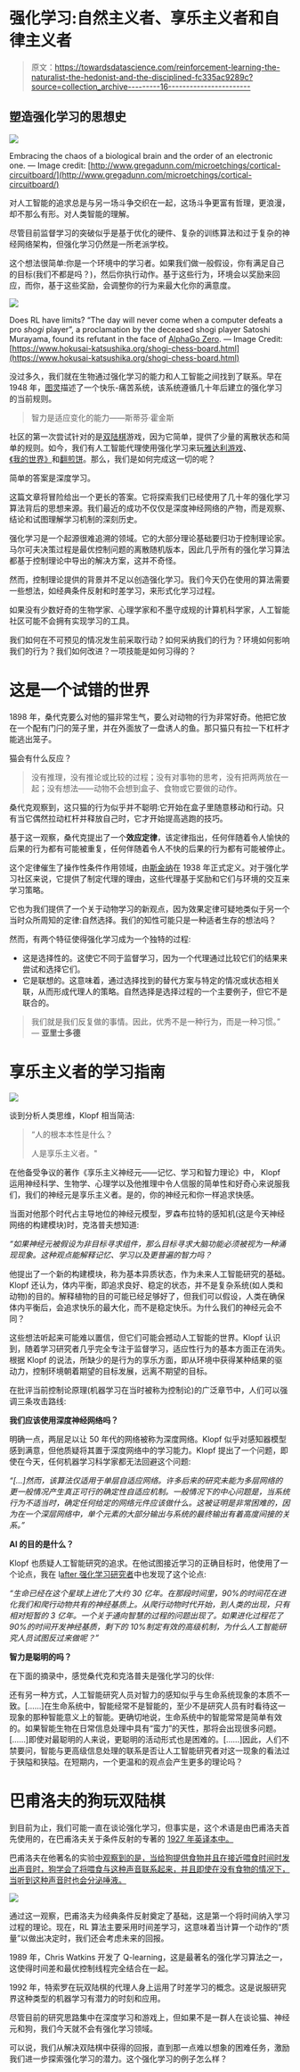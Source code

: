 # 强化学习:自然主义者、享乐主义者和自律主义者

> 原文：<https://towardsdatascience.com/reinforcement-learning-the-naturalist-the-hedonist-and-the-disciplined-fc335ac9289c?source=collection_archive---------16----------------------->

## 塑造强化学习的思想史

![](img/3b13c15ca44146c30df74569445a95aa.png)

Embracing the chaos of a biological brain and the order of an electronic one. — Image credit: [http://www.gregadunn.com/microetchings/cortical-circuitboard/](http://www.gregadunn.com/microetchings/cortical-circuitboard/)

对人工智能的追求总是与另一场斗争交织在一起，这场斗争更富有哲理，更浪漫，却不那么有形。对人类智能的理解。

尽管目前监督学习的突破似乎是基于优化的硬件、复杂的训练算法和过于复杂的神经网络架构，但强化学习仍然是一所老派学校。

这个想法很简单:你是一个环境中的学习者。如果我们做一般假设，你有满足自己的目标(我们不都是吗？)，然后你执行动作。基于这些行为，环境会以奖励来回应，而你，基于这些奖励，会调整你的行为来最大化你的满意度。

![](img/a446dcf814ed0d9c3be1fa2cb8795143.png)

Does RL have limits? “The day will never come when a computer defeats a pro *shogi* player”, a proclamation by the deceased shogi player Satoshi Murayama, found its refutant in the face of [AlphaGo Zero](https://arxiv.org/abs/1712.01815). — Image Credit: [https://www.hokusai-katsushika.org/shogi-chess-board.html](https://www.hokusai-katsushika.org/shogi-chess-board.html)

没过多久，我们就在生物通过强化学习的能力和人工智能之间找到了联系。早在 1948 年，[图灵](http://www.alanturing.net/turing_archive/archive/l/l32/L32-022.html)描述了一个快乐-痛苦系统，该系统遵循几十年后建立的强化学习的当前规则。

> 智力是适应变化的能力——斯蒂芬·霍金斯

社区的第一次尝试针对的是[双陆棋](http://www.bkgm.com/articles/tesauro/tdl.html)游戏，因为它简单，提供了少量的离散状态和简单的规则。如今，我们有人工智能代理使用强化学习来玩[雅达利游戏](https://deepmind.com/research/publications/playing-atari-deep-reinforcement-learning/)、[《我的世界》](https://arxiv.org/abs/1604.07255)和[翻煎饼](https://www.youtube.com/watch?v=W_gxLKSsSIE&list=PL5nBAYUyJTrM48dViibyi68urttMlUv7e&index=2&t=0s)。那么，我们是如何完成这一切的呢？

简单的答案是深度学习。

这篇文章将冒险给出一个更长的答案。它将探索我们已经使用了几十年的强化学习算法背后的思想来源。我们最近的成功不仅仅是深度神经网络的产物，而是观察、结论和试图理解学习机制的深刻历史。

强化学习是一个起源很难追溯的领域。它的大部分理论基础要归功于控制理论家。马尔可夫决策过程是最优控制问题的离散随机版本，因此几乎所有的强化学习算法都基于控制理论中导出的解决方案，这并不奇怪。

然而，控制理论提供的背景并不足以创造强化学习。我们今天仍在使用的算法需要一些想法，如经典条件反射和时差学习，来形式化学习过程。

如果没有少数好奇的生物学家、心理学家和不墨守成规的计算机科学家，人工智能社区可能不会拥有实现学习的工具。

我们如何在不可预见的情况发生前采取行动？如何采纳我们的行为？环境如何影响我们的行为？我们如何改进？一项技能是如何习得的？

# **这是一个试错的世界**

1898 年，桑代克要么对他的猫非常生气，要么对动物的行为非常好奇。他把它放在一个配有门闩的笼子里，并在外面放了一盘诱人的鱼。那只猫只有拉一下杠杆才能逃出笼子。

猫会有什么反应？

> 没有推理，没有推论或比较的过程；没有对事物的思考，没有把两两放在一起；没有想法——动物不会想到盒子、食物或它要做的动作。

桑代克观察到，这只猫的行为似乎并不聪明:它开始在盒子里随意移动和行动。只有当它偶然拉动杠杆并释放自己时，它才开始提高逃跑的技巧。

基于这一观察，桑代克提出了一个**效应定律**，该定律指出，任何伴随着令人愉快的后果的行为都有可能被重复，任何伴随着令人不快的后果的行为都有可能被停止。

这个定律催生了操作性条件作用领域，由[斯金纳](http://psycnet.apa.org/record/1939-00056-000)在 1938 年正式定义。对于强化学习社区来说，它提供了制定代理的理由，这些代理基于奖励和它们与环境的交互来学习策略。

它也为我们提供了一个关于动物学习的新观点，因为效果定律可疑地类似于另一个当时众所周知的定律:自然选择。我们的知性可能只是一种适者生存的想法吗？

然而，有两个特征使得强化学习成为一个独特的过程:

*   这是选择性的。这使它不同于监督学习，因为一个代理通过比较它们的结果来尝试和选择它们。
*   它是联想的。这意味着，通过选择找到的替代方案与特定的情况或状态相关联，从而形成代理人的策略。自然选择是选择过程的一个主要例子，但它不是联合的。

> 我们就是我们反复做的事情。因此，优秀不是一种行为，而是一种习惯。”
> ― **亚里士多德**

# **享乐主义者的学习指南**

![](img/140adc81a19c28b43c88adb0f00cfee2.png)

谈到分析人类思维，Klopf 相当简洁:

> “人的根本本性是什么？
> 
> 人是享乐主义者。"

在他备受争议的著作《享乐主义神经元——记忆、学习和智力理论》中， Klopf 运用神经科学、生物学、心理学以及他推理中令人信服的简单性和好奇心来说服我们，我们的神经元是享乐主义者。是的，你的神经元和你一样追求快感。

当面对他那个时代占主导地位的神经元模型，罗森布拉特的感知机(这是今天神经网络的构建模块)时，克洛普夫想知道:

*“如果神经元被假设为非目标寻求组件，那么目标寻求大脑功能必须被视为一种涌现现象。这种观点能解释记忆、学习以及更普遍的智力吗？*

他提出了一个新的构建模块，称为基本异质状态，作为未来人工智能研究的基础。Klopf 还认为，体内平衡，即追求良好、稳定的状态，并不是复杂系统(如人类和动物)的目的。解释植物的目的可能已经足够好了，但我们可以假设，人类在确保体内平衡后，会追求快乐的最大化，而不是稳定快乐。为什么我们的神经元会不同？

这些想法听起来可能难以置信，但它们可能会撼动人工智能的世界。Klopf 认识到，随着学习研究者几乎完全专注于监督学习，适应性行为的基本方面正在消失。根据 Klopf 的说法，所缺少的是行为的享乐方面，即从环境中获得某种结果的驱动力，控制环境朝着期望的目标发展，远离不期望的目标。

在批评当前控制论原理(机器学习在当时被称为控制论)的广泛章节中，人们可以强调三条攻击路线:

**我们应该使用深度神经网络吗？**

明确一点，两层足以让 50 年代的网络被称为深度网络。Klopf 似乎对感知器模型感到满意，但他质疑将其置于深度网络中的学习能力。Klopf 提出了一个问题，即使在今天，任何机器学习科学家都无法回避这个问题:

*“[…]然而，该算法仅适用于单层自适应网络。许多后来的研究未能为多层网络的更一般情况产生真正可行的确定性自适应机制。一般情况下的中心问题是，当系统行为不适当时，确定任何给定的网络元件应该做什么。这被证明是非常困难的，因为在一个深层网络中，单个元素的大部分输出与系统的最终输出有着高度间接的关系。”*

**AI 的目的是什么？**

Klopf 也质疑人工智能研究的追求。在他试图接近学习的正确目标时，他使用了一个论点，我在 l[after 强化学习研究者](https://www.sciencedirect.com/science/article/pii/S0921889005800259)中也发现了这个论点:

*“生命已经在这个星球上进化了大约 30 亿年。在那段时间里，90%的时间花在进化我们和爬行动物共有的神经基质上。从爬行动物时代开始，到人类的出现，只有相对短暂的 3 亿年。一个关于通向智慧的过程的问题出现了。如果进化过程花了 90%的时间开发神经基质，剩下的 10%制定有效的高级机制，为什么人工智能研究人员试图反过来做呢？”*

**智力是聪明的吗？**

在下面的摘录中，感觉桑代克和克洛普夫是强化学习的伙伴:

还有另一种方式，人工智能研究人员对智力的感知似乎与生命系统现象的本质不一致。[……]在生命系统中，智能经常不是智能的，至少不是研究人员有时看待这一现象的那种智能意义上的智能。更确切地说，生命系统中的智能常常是简单有效的。如果智能生物在日常信息处理中具有“蛮力”的天性，那将会出现很多问题。[……]即使对最聪明的人来说，更聪明的活动形式也是困难的。[……]因此，人们不禁要问，智能与更高级信息处理的联系是否让人工智能研究者对这一现象的看法过于狭隘和狭隘。在短期内，一个更温和的观点会产生更多的理论吗？

# **巴甫洛夫的狗玩双陆棋**

到目前为止，我们可能一直在谈论强化学习，但事实是，这个术语是由巴甫洛夫首先使用的，在巴甫洛夫关于条件反射的专著的 [1927 年英译本中。](https://academic.oup.com/brain/article-abstract/51/1/129/268769?redirectedFrom=PDF)

巴甫洛夫在他著名的实验[中观察到的是，当给狗提供食物并且在接近喂食时间时发出声音时，狗学会了将喂食与这种声音联系起来，并且即使在没有食物的情况下，当听到这种声音时也会分泌唾液。](https://www.simplypsychology.org/pavlov.html)

![](img/3910274b83403b4e45ff69da0535f3cf.png)

通过这一观察，巴甫洛夫为经典条件反射奠定了基础，这是第一个将时间纳入学习过程的理论。现在，RL 算法主要采用时间差学习，这意味着当计算一个动作的“质量”以做出决定时，我们还会考虑未来的回报。

1989 年，Chris Watkins 开发了 Q-learning，这是最著名的强化学习算法之一，这使得时间差和最优控制线程完全结合在一起。

1992 年，特索罗在玩双陆棋的代理人身上运用了时差学习的概念。这是说服研究界这种类型的机器学习有潜力的时刻和应用。

尽管目前的研究思路集中在深度学习和游戏上，但如果不是一群人在谈论猫、神经元和狗，我们今天就不会有强化学习领域。

可以说，我们从解决双陆棋中获得的回报，直到那一点难以想象的困难任务，激励我们进一步探索强化学习的潜力。这个强化学习的例子怎么样？